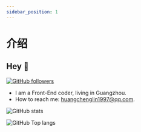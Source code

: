 ```yaml
---
sidebar_position: 1
---
```

# 介绍

## Hey 👋

[![GitHub followers](https://img.shields.io/github/followers/skylooker-hub?label=Github%20followers)](https://github.com/Skylooker-hub)

- I am a Front-End coder, living in Guangzhou.
- How to reach me: huangchenglin1997@qq.com.

![GitHub stats](https://github-readme-stats.vercel.app/api?username=skylooker-hub&theme=github_dark)

![GitHub Top langs](https://github-readme-stats.vercel.app/api/top-langs/?username=skylooker-hub&hide=html,java,jupyter&layout=compact&theme=github_dark)
